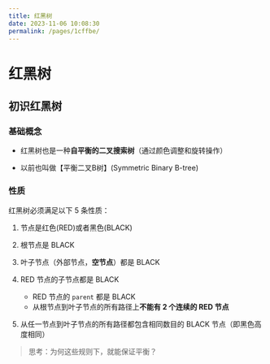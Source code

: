 ```yaml
---
title: 红黑树
date: 2023-11-06 10:08:30
permalink: /pages/1cffbe/
---
```

# 红黑树

## 初识红黑树

### 基础概念

- 红黑树也是一种**自平衡的二叉搜索树**（通过颜色调整和旋转操作）

- 以前也叫做【平衡二叉B树】(Symmetric Binary B-tree)

### 性质

红黑树必须满足以下 5 条性质：

1. 节点是红色(RED)或者黑色(BLACK)
2. 根节点是 BLACK
3. 叶子节点（外部节点，**空节点**）都是 BLACK
4. RED 节点的子节点都是 BLACK 
   - RED 节点的 `parent` 都是 BLACK 
   - 从根节点到叶子节点的所有路径上**不能有 2 个连续的 RED 节点**

5. 从任一节点到叶子节点的所有路径都包含相同数目的 BLACK 节点（即黑色高度相同）

> 思考：为何这些规则下，就能保证平衡？